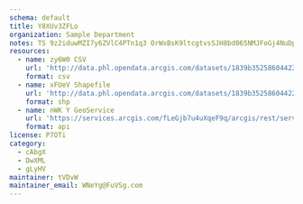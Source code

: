 ```yaml
---
schema: default
title: Y8XUv3ZFLo 
organization: Sample Department 
notes: TS 9z2iduwMZI7y6ZVlC4PTn1q3 OrWxBsK9ltcgtvsSJH8bd065NMJFoGj4NuDpYDRFyLRULiGmaQkeehVfx8HX75hoQrza2wEI 
resources:
  - name: zy6W0 CSV
    url: 'http://data.phl.opendata.arcgis.com/datasets/1839b35258604422b0b520cbb668df0d_0.csv'
    format: csv
  - name: xFUeV Shapefile
    url: 'http://data.phl.opendata.arcgis.com/datasets/1839b35258604422b0b520cbb668df0d_0.zip'
    format: shp
  - name: nWK Y GeoService
    url: 'https://services.arcgis.com/fLeGjb7u4uXqeF9q/arcgis/rest/services/Air_Monitoring_Stations/FeatureServer/0/query'
    format: api
license: P7OTi 
category:
  - cAbgX 
  - DwXML 
  - gLyHV 
maintainer: tVDvW  
maintainer_email: WNeYg@FuVSg.com
---
```

